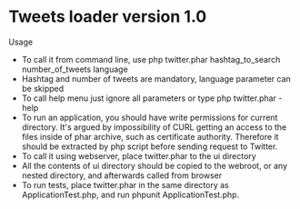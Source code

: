 # Tweets loader version 1.0

Usage

* To call it from command line, use php twitter.phar hashtag_to_search number_of_tweets language
* Hashtag and number of tweets are mandatory, language parameter can be skipped
* To call help menu just ignore all parameters or type php twitter.phar -help
* To run an application, you should have write permissions for current directory. It's argued by impossibility of CURL getting an access to the files inside of phar archive, such as certificate authority. Therefore it should be extracted by php script before sending request to Twitter.
* To call it using webserver, place twitter.phar to the ui directory
* All the contents of ui directory should be copied to the webroot, or any nested directory, and afterwards called from browser
* To run tests, place twitter.phar in the same directory as ApplicationTest.php, and run phpunit ApplicationTest.php.

